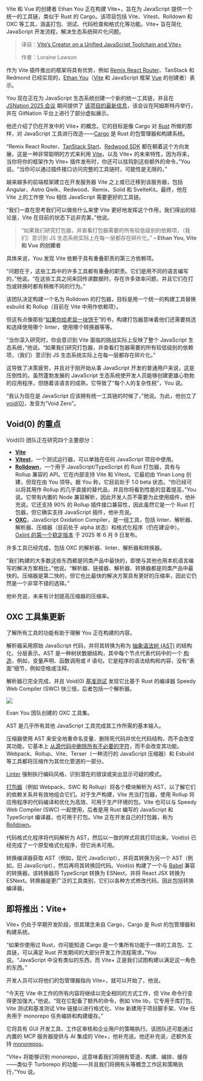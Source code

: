 
<!--
title: Vite作者谈统一JavaScript工具链与Vite+
cover: https://cdn.thenewstack.io/media/2025/06/11d0d7fe-ethanyoupresentation.jpg
summary: Vite 和 Vue 的创建者 Ethan You 正在构建 Vite+，旨在为 JavaScript 提供一个统一的工具链，类似于 Rust 的 Cargo。该项目包括 Vite、Vitest、Rolldown 和 OXC 等工具，涵盖打包、测试、代码检查和格式化等功能。Vite+ 旨在简化 JavaScript 开发流程，解决生态系统碎片化问题。
-->

Vite 和 Vue 的创建者 Ethan You 正在构建 Vite+，旨在为 JavaScript 提供一个统一的工具链，类似于 Rust 的 Cargo。该项目包括 Vite、Vitest、Rolldown 和 OXC 等工具，涵盖打包、测试、代码检查和格式化等功能。Vite+ 旨在简化 JavaScript 开发流程，解决生态系统碎片化问题。

> 译自：[Vite’s Creator on a Unified JavaScript Toolchain and Vite+](https://thenewstack.io/vites-creator-on-a-unified-javascript-toolchain-and-vite/)
> 
> 作者：Loraine Lawson

作为 Vite 插件推出的框架将具有优势，例如 [Remix React Router](https://thenewstack.io/remix-react-router-merge-jetbrains-ide-for-test-automation/)、TanStack 和 Redmond 已经实现的，[Ethan You](https://github.com/yyx990803)（[Vite](https://thenewstack.io/how-to-build-a-server-side-react-app-using-vite-and-express/) 和 JavaScript 框架 [Vue](https://thenewstack.io/a-peek-at-whats-next-for-vue/) 的创建者）表示。

You 现在正在为 JavaScript 生态系统创建一个新的统一工具链，并且在 [JSNation 2025 会议](https://gitnation.com/events/jsnation-2025) 期间提供了 [该项目的最新信息](https://gitnation.com/contents/vite-and-the-future-of-javascript-tooling)，该会议在阿姆斯特丹举行，并在 GitNation 平台上进行了部分虚拟展示。

他还介绍了仍在开发中的 Vite+ 的概念。它的目标是像 Cargo 对 [Rust](https://thenewstack.io/rust-programming-language-guide/) 所做的那样，对 JavaScript 工具进行改造——[Cargo](https://doc.rust-lang.org/rust-by-example/cargo.html) 是 Rust 的包管理器和构建系统。

“Remix React Router、[TanStack Start](https://thenewstack.io/tanstack-introduces-new-meta-framework-based-on-its-router/)、[Redwood SDK](https://rwsdk.com/) 都在朝着这个方向发展，这是一种非常聪明的方式来利用 [Vite](https://thenewstack.io/development-server-vite-gets-independent-team-and-rust-ifies/)，以及 Vite+ 的未来特性，因为将来，当你将你的框架作为 Vite+ 插件发布时，你还可以挂钩到这些额外的命令，”You 说。“当你可以通过插件接口访问完整的工具链时，可能性是无限的。”

越来越多的前端框架建立在开发服务器 Vite 之上或已迁移到该服务器，包括 Angular、Astro Qwik、Redwood、Remix、Solid 和 SvelteKit。最终，他在 Vite 上的工作使 You 相信 JavaScript 需要更好的工具链。

“我们一直在思考我们可以做些什么来使 Vite 更好地发挥这个作用，我们得出的结论是，Vite 在目前的状态下远非完美，”他说。

> “如果我们研究打包器，并查看打包器需要的所有较低级别的依赖项，（我们）意识到 JS 生态系统实际上在每一层都存在碎片化。”
> **– Ethan You, Vite 和 Vue 的创建者**

具体来说，You 发现 Vite 依赖于具有重叠职责的第三方依赖项。

“问题在于，这些工具中的许多工具都有重叠的职责。它们是用不同的语言编写的，”他说。“在这些工具之间来回传递数据时，存在许多效率问题，并且它们在打包或转换时都有稍微不同的行为。”

该团队决定构建一个名为 Rolldown 的打包器，目标是用一个统一的构建工具替换 esbuild 和 Rollup（目前在 Vite 中用作依赖项）。

但这有点像那些“[如果你给老鼠一块饼干](https://en.wikipedia.org/wiki/If_You_Give_a_Mouse_a_Cookie)”的书，构建打包器意味着他们还需要挑选和选择使用哪个 linter，使用哪个转换器等等。

“当你深入研究时，你会意识到 Vite 面临的挑战实际上反映了整个 JavaScript 生态系统，”他说。“如果我们研究打包器，并查看打包器需要的所有较低级别的依赖项，（我们）意识到 JS 生态系统实际上在每一层都存在碎片化。”

这导致了决策疲劳，并且对于刚开始从事 JavaScript 开发的普通用户来说，这是压倒性的。虽然蓬勃发展的 JavaScript 生态系统使开发人员能够创建更雄心勃勃的应用程序，但随着该语言的成熟，它导致了“每个人的复杂性税”，You 说。

“我认为现在是 JavaScript 应该拥有统一工具链的时候了，”他说。为此，他创立了 [void(0)](https://voidzero.dev/team)，发音为“Void Zero”。

## Void(0) 的重点

Void(0) 团队正在研究四个主要部分：

*   **[Vite](https://github.com/vitejs/vite)**
*   **[Vitest](https://vitest.dev/guide/why)**，一个测试运行器，可以单独在任何 JavaScript 项目中使用。
*   [**Rolldown**](https://github.com/rolldown/rolldown)，一个用于 JavaScript/TypeScript 的 Rust 打包器，具有与 Rollup 兼容的 API。它在内部支持 Vite 和 Vitest。它最初由 Yinan Long 创建，但现在由 You 领导。据 You 称，它目前处于 1.0 beta 状态。“你已经可以将其用作 Rollup 的几乎直接的替代品，并且你将看到性能的显着提高，”You 说。它带有内置的 Node 兼容解析，因此开发人员不需要为此使用插件，他补充说。它还支持 90% 的 Rollup 插件接口兼容性，因此虽然它是一个 Rust 打包器，但它确实支持 JavaScript 插件，他补充说。
*   **[OXC](https://oxc.rs/)**，JavaScript Oxidation Compiler，是一组工具，包括 linter、解析器、解析器、压缩器（目前处于 alpha 状态）和格式化程序（仍在建设中）。[Oxlint 的第一个稳定版本](https://voidzero.dev/posts/announcing-oxlint-1-stable) 于 2025 年 6 月 9 日发布。

许多工具已经完成，包括 OXC 的解析器、linter、解析器和转换器。

“我们构建的大多数这些东西都是同类产品中最快的，即使与其他也用本机语言编写的解决方案相比，”他说。“解析器、链接器、解析器、转换器都是同类产品中最快的。压缩器是第二快的，但它也比最快的解决方案具有更好的压缩率，因此它仍然是一个非常不错的选择。”

他补充说，未来有计划提高压缩器的压缩率。

## OXC 工具集更新

了解所有工具的功能有助于理解 You 正在构建的内容。

解析器采用原始 JavaScript 代码，并将其转换为称为 [抽象语法树 (AST)](https://daily.dev/blog/js-parser-essentials-for-developers#:~:text=So%2C%20to%20sum%20it%20up,them%20into%20a%20tree%20diagram) 的结构化、分层表示。AST 是一种树状数据结构，其中每个节点代表代码中的一个 [构造](https://nearform.com/insights/what-is-an-abstract-syntax-tree/)，例如，变量声明、函数调用或 if 语句。它是程序的语法结构和内容，没有“表面”细节，例如空格或注释。

解析器已完全完成，并且 Void(0) [基准测试](https://github.com/oxc-project/bench-javascript-parser-written-in-rust) 发现它比基于 Rust 的编译器 Speedy Web Compiler (SWC) 快三倍，后者包括一个解析器。

[![](https://cdn.thenewstack.io/media/2025/06/adb6cb51-oxc_toolit.png)](https://cdn.thenewstack.io/media/2025/06/adb6cb51-oxc_toolit.png)

Evan You 团队创建的 OXC 工具集。

AST 是几乎所有其他 JavaScript 工具完成其工作所需的基本输入。

压缩器使用 AST 来安全地重命名变量、删除死代码并优化代码结构，而不会改变其功能。它基本上 [从源代码中删除所有不必要的字符](https://wysiwyg-editor.froala.help/hc/en-us/articles/360000185869-What-is-the-difference-between-minified-and-unminified-source-code)，而不会改变其功能。Webpack、Rollup、Vite、Terser（一种流行的 JavaScript 压缩器）和 Esbuild 等工具都将压缩作为其优化管道的一部分。

[Linter](https://owasp.org/www-project-devsecops-guideline/latest/01b-Linting-Code) 强制执行编码风格，识别潜在的错误或突出显示可疑的模式。

[打包器](https://career.comarch.com/blog/javascript-bundlers-is-it-worth-switching-from-webpack-to-vite/)（例如 Webpack、SWC 和 Rollup）将各个模块解析为 AST，以了解它们的依赖关系并有效地组合它们。对于生产构建，Vite 充当打包器，使用 Rollup 将应用程序的代码编译和优化为高效、可用于生产环境的包。Vite 也可以与 Speedy Web Compiler (SWC) 一起使用，后者是用 Rust 编写的 JavaScript 和 TypeScript 编译器，也可用于打包。Vite 正在开发自己的打包器，称为 [Rolldown](https://rolldown.rs/)。

代码格式化程序将代码解析为 AST，然后以一致的样式将其打印出来。Void(o) 已经完成了一个原型格式化程序，但它尚未可用。

转换编译器获取 AST（例如，现代 JavaScript），并将其转换为另一个 AST（例如，旧 JavaScript），然后再将其转换回代码。Void(o) 构建了一个与 [Babel](https://babeljs.io/) 兼容的转换器，该转换器将 TypeScript 转换为 ESNext，并将 React JSX 转换为 ESNext。转换器是更广泛的工具类别，它们以各种方式修改代码，因此包括转换编译器。

## 即将推出：Vite+

Vite+ 仍处于早期开发阶段，但其理念来自 Cargo，Cargo 是 Rust 的包管理器和构建系统。

“如果你使用过 Rust，你可能知道 Cargo 是一个集所有功能于一体的工具包、工具链，可以满足 Rust 开发期间的大部分开发工作流程需求，”You 说。“JavaScript 中没有类似的东西，而 Vite+ 正是我们试图构建以满足这一角色的东西。”

开发人员可以将他们的包管理器指向 Vite+，就可以开始了，他说。

“今天在 Vite 中工作的所有内容将继续以完全相同的方式工作，但 Vite 命令行变得更加强大，”他说。“现在它配备了额外的命令，例如 Vite lib，它专用于库打包、Vite 测试和基准测试 Vite 链接以进行格式化、Vite 新建用于项目脚手架、Vite 任务用于 monorepo 任务编排和构建缓存。”

它将具有 GUI 开发工具、工作区审核和企业用户的策略执行。该团队还可能通过内置的 MCP 服务器提供与 AI 集成的 Vite+，他补充说。他还补充说，还额外支持 [monorepos](https://thenewstack.io/the-case-for-and-against-monorepos-on-the-frontend/)。

“Vite+ 将能够识别 monorepo，这意味着我们将拥有管道、构建、编排、缓存——类似于 Turborepo 的功能——并且我们将拥有头等概念工作区和策略执行，”You 说。